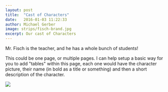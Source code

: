 ```yaml
---
layout: post
title:  "Cast of Characters"
date:   2016-01-03 11:22:33
author: Michael Gerber
image: strips/fisch-brand.jpg
excerpt: Our cast of Characters
---
```


Mr. Fisch is the teacher, and he has a whole bunch of students!

This could be one page, or multiple pages.  I can help setup a basic
way for you to add "tables" within this page, each one would
have the character picture, their name (in bold as a title or
something) and then a short description of the character.

<img src="/{{ page.image }}">
